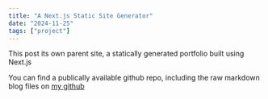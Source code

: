 ```yaml
---
title: "A Next.js Static Site Generator"
date: "2024-11-25"
tags: ["project"]
---
```


<span class="first">T</span>his post its own parent site, a statically generated portfolio built using Next.js

You can find a publically available github repo, including the raw markdown blog files on [my github]()